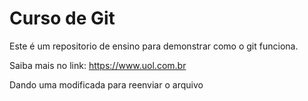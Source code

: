 # Curso de Git

Este é um repositorio de ensino para demonstrar como o git funciona.

Saiba mais no link: https://www.uol.com.br

Dando uma modificada para reenviar o arquivo